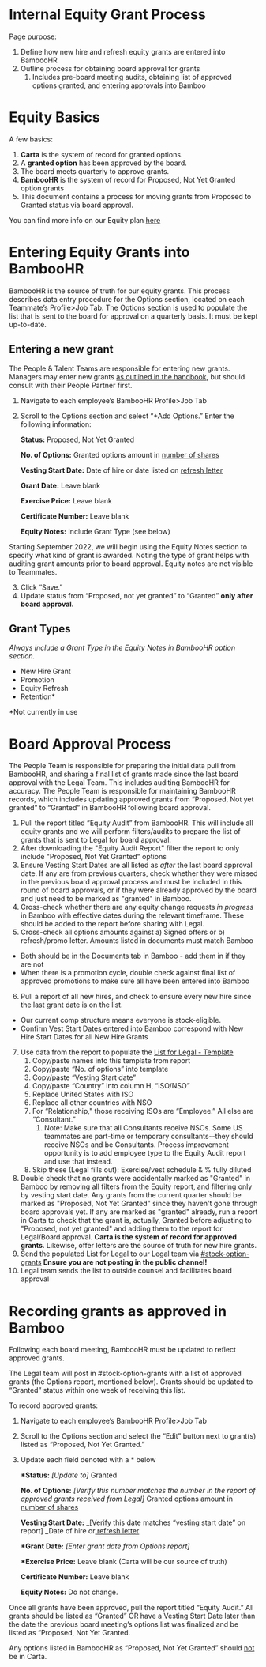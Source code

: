 # Internal Equity Grant Process

Page purpose:

1. Define how new hire and refresh equity grants are entered into BambooHR
2. Outline process for obtaining board approval for grants
   1. Includes pre-board meeting audits, obtaining list of approved options granted, and entering approvals into Bamboo

# Equity Basics

A few basics:

1. **Carta** is the system of record for granted options.
2. A **granted option** has been approved by the board.
3. The board meets quarterly to approve grants.
4. **BambooHR** is the system of record for Proposed, Not Yet Granted option grants
5. This document contains a process for moving grants from Proposed to Granted status via board approval.

You can find more info on our Equity plan [here](../../../../../benefits-pay-perks/pay-expenses/compensation/equity-faq.md)

# Entering Equity Grants into BambooHR

BambooHR is the source of truth for our equity grants. This process describes data entry procedure for the Options section, located on each Teammate’s Profile>Job Tab. The Options section is used to populate the list that is sent to the board for approval on a quarterly basis. It must be kept up-to-date.

## Entering a new grant

The People & Talent Teams are responsible for entering new grants. Managers may enter new grants [as outlined in the handbook](compensation-role-changes.md#requesting-a-compensation-change-equity-only), but should consult with their People Partner first.

1. Navigate to each employee’s BambooHR Profile>Job Tab
2. Scroll to the Options section and select “+Add Options.” Enter the following information:

   **Status:** Proposed, Not Yet Granted

   **No. of Options:** Granted options amount in <span style="text-decoration:underline;">number of shares</span>

   **Vesting Start Date:** Date of hire or date listed on [refresh letter](https://docs.google.com/document/d/1mxUn554OSdaexP3Kpw4Q-T4clMC_hVD15WGijLz_zdk/edit)

   **Grant Date:** Leave blank

   **Exercise Price:** Leave blank

   **Certificate Number:** Leave blank

   **Equity Notes:** Include Grant Type (see below)

Starting September 2022, we will begin using the Equity Notes section to specify what kind of grant is awarded. Noting the type of grant helps with auditing grant amounts prior to board approval. Equity notes are not visible to Teammates.

3. Click “Save.”
4. Update status from “Proposed, not yet granted” to “Granted” **only after board approval.**

## Grant Types

_Always include a Grant Type in the Equity Notes in BambooHR option section._

- New Hire Grant
- Promotion
- Equity Refresh
- Retention\*

\*Not currently in use

# Board Approval Process

The People Team is responsible for preparing the initial data pull from BambooHR, and sharing a final list of grants made since the last board approval with the Legal Team. This includes auditing BambooHR for accuracy. The People Team is responsible for maintaining BambooHR records, which includes updating approved grants from “Proposed, Not yet granted” to “Granted” in BambooHR following board approval.

1. Pull the report titled “Equity Audit” from BambooHR. This will include all equity grants and we will perform filters/audits to prepare the list of grants that is sent to Legal for board approval.
2. After downloading the "Equity Audit Report" filter the report to only include "Proposed, Not Yet Granted" options
3. Ensure Vesting Start Dates are all listed as _after_ the last board approval date. If any are from previous quarters, check whether they were missed in the previous board approval process and must be included in this round of board approvals, or if they were already approved by the board and just need to be marked as "granted" in Bamboo.
4. Cross-check whether there are any equity change requests _in progress_ in Bamboo with effective dates during the relevant timeframe. These should be added to the report before sharing with Legal.
5. Cross-check all options amounts against a) Signed offers or b) refresh/promo letter. Amounts listed in documents must match Bamboo

- Both should be in the Documents tab in Bamboo - add them in if they are not
- When there is a promotion cycle, double check against final list of approved promotions to make sure all have been entered into Bamboo

6. Pull a report of all new hires, and check to ensure every new hire since the last grant date is on the list.

- Our current comp structure means everyone is stock-eligible.
- Confirm Vest Start Dates entered into Bamboo correspond with New Hire Start Dates for all New Hire Grants

7. Use data from the report to populate the [List for Legal - Template](https://docs.google.com/spreadsheets/d/1Spcdo6KWsALewP9PDfJ8tyb1TXoabwYNEHXNx6EQHe4/edit#gid=0)
   1. Copy/paste names into this template from report
   2. Copy/paste “No. of options” into template
   3. Copy/paste “Vesting Start date”
   4. Copy/paste “Country” into column H, “ISO/NSO”
   5. Replace United States with ISO
   6. Replace all other countries with NSO
   7. For “Relationship," those receiving ISOs are “Employee.” All else are “Consultant.”
      1. Note: Make sure that all Consultants receive NSOs. Some US teammates are part-time or temporary consultants--they should receive NSOs and be Consultants. Process improvement opportunity is to add employee type to the Equity Audit report and use that instead.
   8. Skip these (Legal fills out): Exercise/vest schedule & % fully diluted
8. Double check that no grants were accidentally marked as "Granted" in Bamboo by removing all filters from the Equity report, and filtering only by vesting start date. Any grants from the current quarter should be marked as "Proposed, Not Yet Granted" since they haven't gone through board approvals yet. If any are marked as "granted" already, run a report in Carta to check that the grant is, actually, Granted before adjusting to "Proposed, not yet granted" and adding them to the report for Legal/Board approval. **Carta is the system of record for approved grants**. Likewise, offer letters are the source of truth for new hire grants.
9. Send the populated List for Legal to our Legal team via [#stock-option-grants](https://sourcegraph.slack.com/archives/C0340RSGWQN) **Ensure you are not posting in the public channel!**
10. Legal team sends the list to outside counsel and facilitates board approval

# Recording grants as approved in Bamboo

Following each board meeting, BambooHR must be updated to reflect approved grants.

The Legal team will post in #stock-option-grants with a list of approved grants (the Options report, mentioned below). Grants should be updated to “Granted” status within one week of receiving this list.

To record approved grants:

1. Navigate to each employee’s BambooHR Profile>Job Tab
2. Scroll to the Options section and select the “Edit” button next to grant(s) listed as “Proposed, Not Yet Granted.”
3. Update each field denoted with a \* below

   **\*Status:** _[Update to]_ Granted

   **No. of Options:** _[Verify this number matches the number in the report of approved grants received from Legal]_ Granted options amount in <span style="text-decoration:underline;">number of shares</span>

   **Vesting Start Date:** \_[Verify this date matches “vesting start date” on report] \_Date of hire or[ refresh letter](https://docs.google.com/document/d/1mxUn554OSdaexP3Kpw4Q-T4clMC_hVD15WGijLz_zdk/edit)

   **\*Grant Date:** _[Enter grant date from Options report]_

   **\*Exercise Price:** Leave blank (Carta will be our source of truth)

   **Certificate Number:** Leave blank

   **Equity Notes:** Do not change.

Once all grants have been approved, pull the report titled “Equity Audit.” All grants should be listed as “Granted” OR have a Vesting Start Date later than the date the previous board meeting’s options list was finalized and be listed as “Proposed, Not Yet Granted.

Any options listed in BambooHR as “Proposed, Not Yet Granted” should <span style="text-decoration:underline;">not </span>be in Carta.
